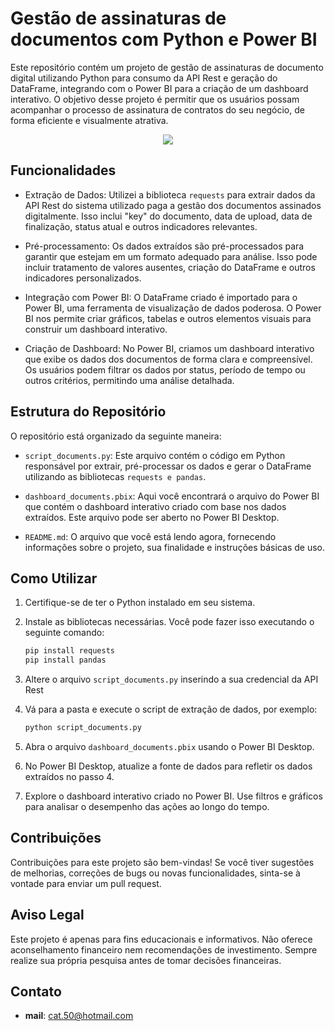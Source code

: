 # Gestão de assinaturas de documentos com Python e Power BI

Este repositório contém um projeto de gestão de assinaturas de documento digital utilizando Python para consumo da API Rest e geração do DataFrame, integrando com o Power BI para a criação de um dashboard interativo. O objetivo desse projeto é permitir que os usuários possam acompanhar o processo de assinatura de contratos do seu negócio, de forma eficiente e visualmente atrativa.

<div align="center">
    <img src="https://github.com/catianemarinho/acompanhamento_de_acoes/assets/97571709/23cc61da-e87f-46cb-8f76-1b8dedf336e4">
</div>

## Funcionalidades

- Extração de Dados: Utilizei a biblioteca `requests` para extrair dados da API Rest do sistema utilizado paga a gestão dos documentos assinados digitalmente. Isso inclui "key" do documento, data de upload, data de finalização, status atual e outros indicadores relevantes.

- Pré-processamento: Os dados extraídos são pré-processados para garantir que estejam em um formato adequado para análise. Isso pode incluir tratamento de valores ausentes, criação do DataFrame e outros indicadores personalizados.

- Integração com Power BI: O DataFrame criado é importado para o Power BI, uma ferramenta de visualização de dados poderosa. O Power BI nos permite criar gráficos, tabelas e outros elementos visuais para construir um dashboard interativo.

- Criação de Dashboard: No Power BI, criamos um dashboard interativo que exibe os dados dos documentos de forma clara e compreensível. Os usuários podem filtrar os dados por status, período de tempo ou outros critérios, permitindo uma análise detalhada.

## Estrutura do Repositório

O repositório está organizado da seguinte maneira:

- `script_documents.py`: Este arquivo contém o código em Python responsável por extrair, pré-processar os dados e gerar o DataFrame utilizando as bibliotecas `requests e pandas`.

- `dashboard_documents.pbix`: Aqui você encontrará o arquivo do Power BI que contém o dashboard interativo criado com base nos dados extraídos. Este arquivo pode ser aberto no Power BI Desktop.

- `README.md`: O arquivo que você está lendo agora, fornecendo informações sobre o projeto, sua finalidade e instruções básicas de uso.

## Como Utilizar

1. Certifique-se de ter o Python instalado em seu sistema.

2. Instale as bibliotecas necessárias. Você pode fazer isso executando o seguinte comando:

   ```bash
   pip install requests
   pip install pandas
3. Altere o arquivo `script_documents.py` inserindo a sua credencial da API Rest
4. Vá para a pasta e execute o script de extração de dados, por exemplo:
    ```bash
    python script_documents.py
4. Abra o arquivo `dashboard_documents.pbix` usando o Power BI Desktop.
5. No Power BI Desktop, atualize a fonte de dados para refletir os dados extraídos no passo 4.
6. Explore o dashboard interativo criado no Power BI. Use filtros e gráficos para analisar o desempenho das ações ao longo do tempo.

## Contribuições

Contribuições para este projeto são bem-vindas! Se você tiver sugestões de melhorias, correções de bugs ou novas funcionalidades, sinta-se à vontade para enviar um pull request.

## Aviso Legal

Este projeto é apenas para fins educacionais e informativos. Não oferece aconselhamento financeiro nem recomendações de investimento. Sempre realize sua própria pesquisa antes de tomar decisões financeiras.

## Contato

- **mail**: cat.50@hotmail.com